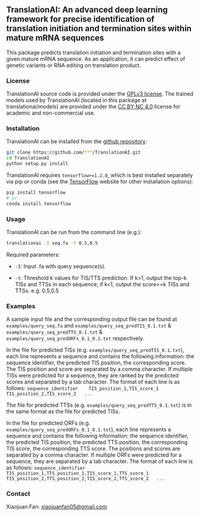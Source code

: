 ## TranslationAI: An advanced deep learning framework for precise identification of translation initiation and termination sites within mature mRNA sequences

This package predicts translation initiation and termination sites with a given mature mRNA sequence. As an application, it can predict effect of genetic variants or RNA editing on translation product. 

### License
TranslationAI source code is provided under the [GPLv3 license](LICENSE). The trained models used by TranslationAI (located in this package at translationai/models) are provided under the [CC BY NC 4.0](LICENSE) license for academic and non-commercial use.

### Installation
TranslationAI can be installed from the [github repository](https://github.com/***/TranslationAI.git):

```sh
git clone https://github.com/***/TranslationAI.git
cd TranslationAI
python setup.py install
```

TranslationAI requires ```tensorflow>=1.2.0```, which is best installed separately via pip or conda (see the [TensorFlow](https://www.tensorflow.org/) website for other installation options):

```sh
pip install tensorflow
# or
conda install tensorflow
```

### Usage
TranslationAI can be run from the command line (e.g.):

```sh
translationai -I seq.fa -t 0.5,0.5
```

Required parameters:

 - ```-I```: Input .fa with query sequence(s).
 
 - ```-t```: Threshold k values for TIS/TTS prediction. If k>1, output the top-k TISs and TTSs in each sequence; if k<1, output the score>=k TISs and TTSs. e.g. 0.5,0.5


### Examples
A sample input file and the corresponding output file can be found at `examples/query_seq.fa` and `examples/query_seq_predTIS_0.1.txt` & `examples/query_seq_predTTS_0.1.txt` & `examples/query_seq_predORFs_0.1_0.1.txt` respectively. 

In the file for predicted TISs (e.g. `examples/query_seq_predTIS_0.1.txt`), each line represents a sequence and contains the following information: the sequence identifier, the predicted TIS position, the corresponding score. The TIS position and score are separated by a comma character. If multiple TISs were predicted for a sequence, they are ranked by the predicted scores and separated by a tab character. The format of each line is as follows:
`sequence_identifier	TIS_position_1,TIS_score_1   TIS_position_2,TIS_score_2   ...`

The file for predicted TTSs (e.g. `examples/query_seq_predTTS_0.1.txt`) is in the same format as the file for predicted TISs.

In the file for predicted ORFs (e.g. `examples/query_seq_predORFs_0.1_0.1.txt`), each line represents a sequence and contains the following information: the sequence identifier, the predicted TIS position, the predicted TTS position, the corresponding TIS score, the corresponding TTS score. The positions and scores are separated by a comma character. If multiple ORFs were predicted for a sequence, they are separated by a tab character. The format of each line is as follows:
`sequence_identifier	TIS_position_1,TTS_position_1,TIS_score_1,TTS_score_1   TIS_position_2,TTS_position_2,TIS_score_2,TTS_score_2   ...`

### Contact
Xiaojuan Fan: xiaojuanfan05@gmail.com